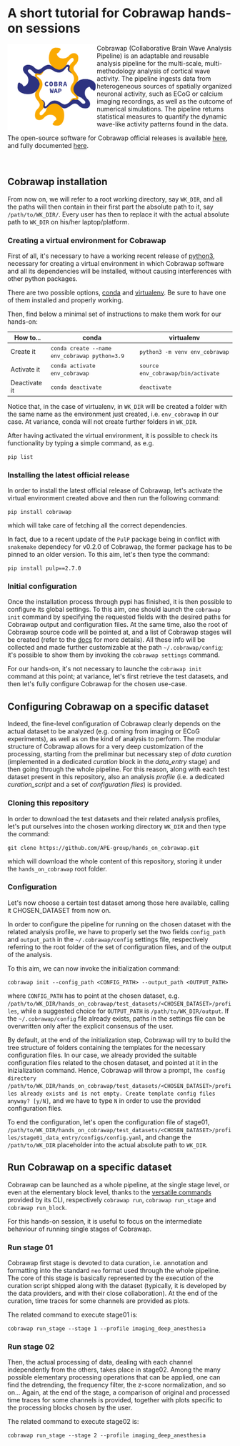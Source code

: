 # A short tutorial for Cobrawap hands-on sessions

<img src="https://github.com/APE-group/hands_on_cobrawap/blob/main/doc/images/cobrawap_logo.png" align="left" width="200px">

Cobrawap (Collaborative Brain Wave Analysis Pipeline) is an adaptable and reusable analysis pipeline for the multi-scale, multi-methodology analysis of cortical wave activity. The pipeline ingests data from heterogeneous sources of spatially organized neuronal activity, such as ECoG or calcium imaging recordings, as well as the outcome of numerical simulations. The pipeline returns statistical measures to quantify the dynamic wave-like activity patterns found in the data.

The open-source software for Cobrawap official releases is available [here](https://github.com/NeuralEnsemble/cobrawap), and fully documented [here](https://cobrawap.readthedocs.io).

<br/>

## Cobrawap installation

From now on, we will refer to a root working directory, say `WK_DIR`, and all the paths will then contain in their first part the absolute path to it, say `/path/to/WK_DIR/`. Every user has then to replace it with the actual absolute path to `WK_DIR` on his/her laptop/platform.

### Creating a virtual environment for Cobrawap

First of all, it's necessary to have a working recent release of [python3](https://www.python.org/download/releases/3.0/), necessary for creating a virtual environment in which Cobrawap software and all its dependencies will be installed, without causing interferences with other python packages.

There are two possible options, [conda](https://docs.conda.io/projects/conda/en/latest/user-guide/install/index.html) and [virtualenv](https://docs.python.org/3/library/venv.html). Be sure to have one of them installed and properly working.

Then, find below a minimal set of instructions to make them work for our hands-on:

| How to... | conda | virtualenv |
|----------|-------------|------|
| Create it |  ```conda create --name env_cobrawap python=3.9``` | ```python3 -m venv env_cobrawap``` |
| Activate it | ```conda activate env_cobrawap``` | ```source env_cobrawap/bin/activate``` |
| Deactivate it | ```conda deactivate``` | ```deactivate``` |

Notice that, in the case of virtualenv, in `WK_DIR` will be created a folder with the same name as the environment just created, i.e. `env_cobrawap` in our case. At variance, conda will not create further folders in `WK_DIR`.

After having activated the virtual environment, it is possible to check its functionality by typing a simple command, as e.g.
```
pip list
```

### Installing the latest official release

In order to install the latest official release of Cobrawap, let's activate the virtual environment created above and then run the following command:
```
pip install cobrawap
```
which will take care of fetching all the correct dependencies.

In fact, due to a recent update of the `PulP` package being in conflict with `snakemake` dependecy for v0.2.0 of Cobrawap, the former package has to be pinned to an older version. To this aim, let's then type the command:
```
pip install pulp==2.7.0
```

### Initial configuration

Once the installation process through pypi has finished, it is then possible to configure its global settings. To this aim, one should launch the `cobrawap init` command by specifying the requested fields with the desired paths for Cobrawap output and configuration files. At the same time, also the root of Cobrawap source code will be pointed at, and a list of Cobrawap stages will be created (refer to the [docs](https://cobrawap.readthedocs.io/en/latest/pipeline_stages.html) for more details). All these info will be collected and made further customizable at the path `~/.cobrawap/config`; it's possible to show them by invoking the `cobrawap settings` command.

For our hands-on, it's not necessary to launche the `cobrawap init` command at this point; at variance, let's first retrieve the test datasets, and then let's fully configure Cobrawap for the chosen use-case.

## Configuring Cobrawap on a specific dataset

Indeed, the fine-level configuration of Cobrawap clearly depends on the actual dataset to be analyzed (e.g. coming from imaging or ECoG experiments), as well as on the kind of analysis to perform. The modular structure of Cobrawap allows for a very deep customization of the processing, starting from the preliminar but necessary step of *data curation* (implemented in a dedicated *curation* block in the *data_entry* stage) and then going through the whole pipeline. For this reason, along with each test dataset present in this repository, also an analysis *profile* (i.e. a dedicated *curation_script* and a set of *configuration files*) is provided.

### Cloning this repository

In order to download the test datasets and their related analysis profiles, let's put ourselves into the chosen working directory `WK_DIR` and then type the command:
```
git clone https://github.com/APE-group/hands_on_cobrawap.git
```
which will download the whole content of this repository, storing it under the `hands_on_cobrawap` root folder.

### Configuration

Let's now choose a certain test dataset among those here available, calling it CHOSEN_DATASET from now on.

In order to configure the pipeline for running on the chosen dataset with the related analysis profile, we have to properly set the two fields `config_path` and `output_path` in the `~/.cobrawap/config` settings file, respectively referring to the root folder of the set of configuration files, and of the output of the analysis.

To this aim, we can now invoke the initialization command:
```
cobrawap init --config_path <CONFIG_PATH> --output_path <OUTPUT_PATH>
```

where `CONFIG_PATH` has to point at the chosen dataset, e.g. `/path/to/WK_DIR/hands_on_cobrawap/test_datasets/<CHOSEN_DATASET>/profiles`, while a suggested choice for `OUTPUT_PATH` is `/path/to/WK_DIR/output`. If the `~/.cobrawap/config` file already exists, paths in the settings file can be overwritten only after the explicit consensus of the user.

By default, at the end of the initialization step, Cobrawap will try to build the tree structure of folders containing the templates for the necessary configuration files. In our case, we already provided the suitable configuration files related to the chosen dataset, and pointed at it in the inizialization command. Hence, Cobrawap will throw a prompt, `The config directory /path/to/WK_DIR/hands_on_cobrawap/test_datasets/<CHOSEN_DATASET>/profiles already exists and is not empty. Create template config files anyway? [y/N]`, and we have to type `N` in order to use the provided configuration files.

To end the configuration, let's open the configuration file of stage01, `/path/to/WK_DIR/hands_on_cobrawap/test_datasets/<CHOSEN_DATASET>/profiles/stage01_data_entry/configs/config.yaml`, and change the `/path/to/WK_DIR` placeholder into the actual absolute path to `WK_DIR`.

## Run Cobrawap on a specific dataset

Cobrawap can be launched as a whole pipeline, at the single stage level, or even at the elementary block level, thanks to the [versatile commands](https://cobrawap.readthedocs.io/en/latest/command_line_interface.html) provided by its CLI, respectively `cobrawap run`, `cobrawap run_stage` and `cobrawap run_block`.

For this hands-on session, it is useful to focus on the intermediate behaviour of running single stages of Cobrawap.

### Run stage 01

Cobrawap first stage is devoted to data curation, i.e. annotation and formatting into the standard `neo` format used through the whole pipeline. The core of this stage is basically represented by the execution of the curation script shipped along with the dataset (typically, it is developed by the data providers, and with their close collaboration). At the end of the curation, time traces for some channels are provided as plots.

The related command to execute stage01 is:
```
cobrawap run_stage --stage 1 --profile imaging_deep_anesthesia
```

### Run stage 02

Then, the actual processing of data, dealing with each channel independently from the others, takes place in stage02. Among the many possible elementary processing operations that can be applied, one can find the detrending, the frequency filter, the z-score normalization, and so on... Again, at the end of the stage, a comparison of original and processed time traces for some channels is provided, together with plots specific to the processing blocks chosen by the user.

The related command to execute stage02 is:
```
cobrawap run_stage --stage 2 --profile imaging_deep_anesthesia
```
